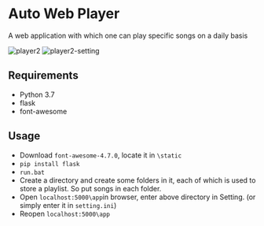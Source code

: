 # Auto Web Player

A web application with which one can play specific songs on a daily basis

![player2](https://i.loli.net/2019/05/06/5cd027e85e437.png)
![player2-setting](https://i.loli.net/2019/05/06/5cd0281cb84b6.png)
## Requirements

- Python 3.7
- flask
- font-awesome

## Usage

- Download `font-awesome-4.7.0`, locate it in `\static`
- `pip install flask`
- `run.bat`
- Create a directory and create some folders in it, each of which is used to store a playlist. So put songs in each folder.
- Open `localhost:5000\app`in browser, enter above directory in Setting.
 (or simply enter it in `setting.ini`)
- Reopen `localhost:5000\app`